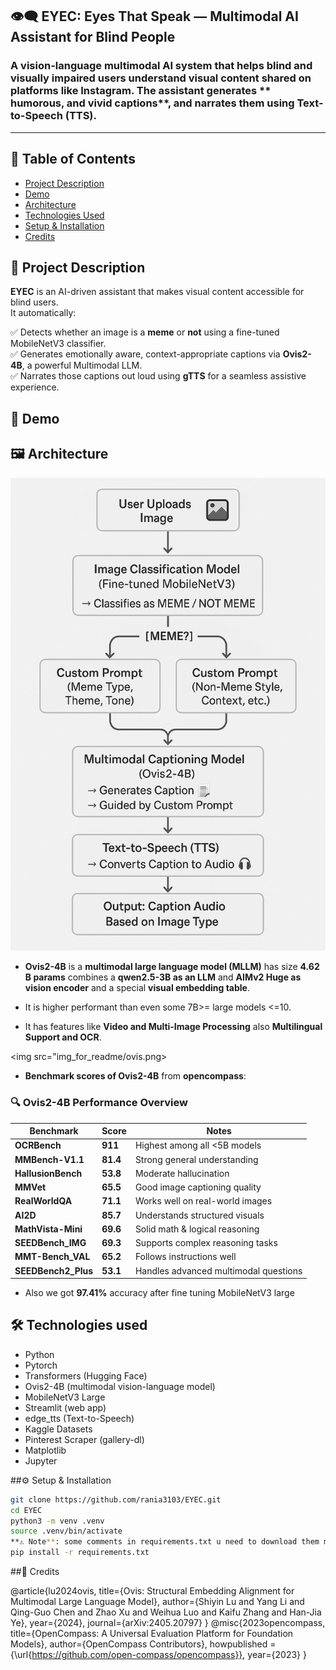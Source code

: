 ## 👁️‍🗨️ EYEC: Eyes That Speak — Multimodal AI Assistant for Blind People

### A **vision-language multimodal AI system** that helps blind and visually impaired users understand visual content shared on platforms like Instagram. The assistant generates ** humorous, and vivid captions**, and narrates them using **Text-to-Speech (TTS)**.
---

## 📖 Table of Contents

- [Project Description](#project-description)
- [Demo](#demo)
- [Architecture](#architecture)
- [Technologies Used](#technologies-used)
- [Setup & Installation](#setup--installation)
- [Credits](#credits)

## 📌 Project Description

**EYEC** is an AI-driven assistant that makes visual content accessible for blind users.  
It automatically:

✅ Detects whether an image is a **meme** or **not** using a fine-tuned MobileNetV3 classifier.  
✅ Generates emotionally aware, context-appropriate captions via **Ovis2-4B**, a powerful Multimodal LLM.  
✅ Narrates those captions out loud using **gTTS** for a seamless assistive experience.

## 🎥 Demo



## 🖼️ Architecture

<img src="img_for_readme/eos_diagram.png">

- **Ovis2-4B** is a **multimodal large language model (MLLM)** has size **4.62 B params** combines a **qwen2.5-3B as an LLM** and **AIMv2 Huge as vision encoder** and a special **visual embedding table**.

- It is higher performant than even some 7B>= large models <=10.

- It has features like **Video and Multi-Image Processing** also **Multilingual Support and OCR**.

<img src="img_for_readme/ovis.png>

- **Benchmark scores of Ovis2-4B** from **opencompass**: 
### 🔍 Ovis2-4B Performance Overview

| Benchmark | Score | Notes |
|----------|-------|--------|
| **OCRBench** | **911** | Highest among all <5B models |
| **MMBench-V1.1** | **81.4** | Strong general understanding |
| **HallusionBench** | **53.8** | Moderate hallucination |
| **MMVet** | **65.5** | Good image captioning quality |
| **RealWorldQA** | **71.1** | Works well on real-world images |
| **AI2D** | **85.7** | Understands structured visuals |
| **MathVista-Mini** | **69.6** | Solid math & logical reasoning |
| **SEEDBench_IMG** | **69.3** | Supports complex reasoning tasks |
| **MMT-Bench_VAL** | **65.2** | Follows instructions well |
| **SEEDBench2_Plus** | **53.1** | Handles advanced multimodal questions |

- Also we got **97.41%** accuracy after fine tuning MobileNetV3 large

## 🛠️ Technologies used
- Python
- Pytorch
- Transformers (Hugging Face)
- Ovis2-4B (multimodal vision-language model)
- MobileNetV3 Large
- Streamlit (web app)
- edge_tts  (Text-to-Speech)
- Kaggle Datasets
- Pinterest Scraper (gallery-dl)
- Matplotlib
- Jupyter

##⚙️ Setup & Installation
```bash
git clone https://github.com/rania3103/EYEC.git
cd EYEC
python3 -m venv .venv
source .venv/bin/activate
**⚠️ Note**: some comments in requirements.txt u need to download them manually on command line
pip install -r requirements.txt

```

##📝 Credits


@article{lu2024ovis,
  title={Ovis: Structural Embedding Alignment for Multimodal Large Language Model}, 
  author={Shiyin Lu and Yang Li and Qing-Guo Chen and Zhao Xu and Weihua Luo and Kaifu Zhang and Han-Jia Ye},
  year={2024},
  journal={arXiv:2405.20797}
}
@misc{2023opencompass,
    title={OpenCompass: A Universal Evaluation Platform for Foundation Models},
    author={OpenCompass Contributors},
    howpublished = {\url{https://github.com/open-compass/opencompass}},
    year={2023}
}
